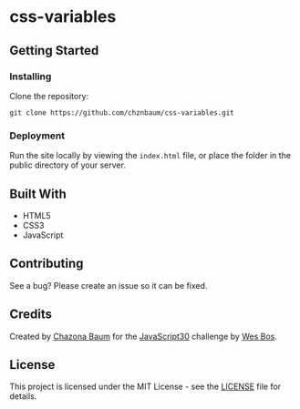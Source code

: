 # css-variables

## Getting Started

### Installing

Clone the repository:

```
git clone https://github.com/chznbaum/css-variables.git
```

### Deployment

Run the site locally by viewing the `index.html` file, or place the folder in the public directory of your server.

## Built With

* HTML5
* CSS3
* JavaScript

## Contributing

See a bug? Please create an issue so it can be fixed.

## Credits

Created by [Chazona Baum](https://chazonabaum.com) for the [JavaScript30](https://javascript30.com/) challenge by [Wes Bos](http://wesbos.com/).

## License

This project is licensed under the MIT License - see the [LICENSE](./LICENSE) file for details.